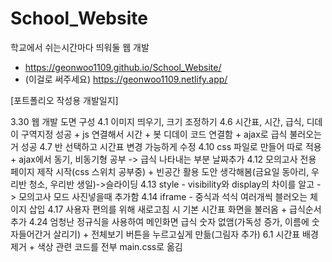 # School_Website
학교에서 쉬는시간마다 띄워둘 웹 개발

  - https://geonwoo1109.github.io/School_Website/
  - (이걸로 써주세요) https://geonwoo1109.netlify.app/


[포트폴리오 작성용 개발일지]

3.30 웹 개발 도면 구성
4.1 이미지 띄우기, 크기 조정하기
4.6 시간표, 시간, 급식, 디데이 구역지정 성공 + js 연결해서 시간 + 봇 디데이 코드 연결함 + ajax로 급식 불러오는거 성공
4.7 반 선택하고 시간표 변경 가능하게 수정
4.10 css 파일로 만들어 따로 적용 + ajax에서 동기, 비동기형 공부 -> 급식 나타내는 부분 날짜추가
4.12 모의고사 전용 페이지 제작 시작(css 스위치  공부중) + 빈공간 활용 도안 생각해봄(금요일 동아리, 우리반 청소, 우리반 생일)->슬라이딩
4.13 style - visibility와 display의 차이를 알고 -> 모의고사 모드 사진넣을때 추가함
4.14 iframe - 중식과 석식 여러개씩 블러오는 체이지 삽입
4.17 사용자 편의를 위해 새로고침 시 기본 시간표 화면을 불러옴 + 급식순서 추가
4.24 엄청난 정규식을 사용하여 메인화면 급식 숫자 없앰(가독성 증가, 이름에 숫자들어간거 살리기) + 전체보기 버튼을 누르고싶게 만듦(그림자 추가)
6.1 시간표 배경 제거 + 색상 관련 코드를 전부 main.css로 옮김
